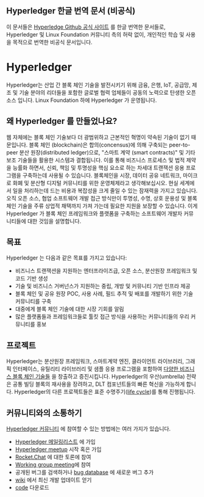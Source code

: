 ## Hyperledger 한글 번역 문서 (비공식)
이 문서들은 [Hyperledge Github 공식 사이트](https://github.com/hyperledger/hyperledger) 를 한글 번역한 문서들로, Hyperledger 및 Linux Foundation 커뮤니티 측의 허락 없이, 개인적인 학습 및 사용을 목적으로 번역한 비공식 문서입니다.


# Hyperledger
Hyperledger는 산업 간 블록 체인 기술을 발전시키기 위해 금융, 은행, IoT, 공급망, 제조 및 기술 분야의 리더들을 포함한 글로벌 협력 업체들이 공동의 노력으로 탄생한 오픈 소스 입니다. Linux Foundation 하에 Hyperledger 가 운영됩니다.

## 왜 Hyperledger 를 만들었나요?
웹 자체에는 블록 체인 기술보다 더 광범위하고 근본적인 혁명이 약속된 기술이 없기 때문입니다. 블록 체인 (blockchain)은 합의(concensus)에 의해 구축되는 peer-to-peer 분산 원장(distributed ledger)으로, "스마트 계약 (smart contracts)" 및 기타 보조 기술들을 활용한 시스템과 결합됩니다. 이를 통해 비즈니스 프로세스 및 법적 제약을 능률화 하면서, 신뢰, 책임 및 투명성을 핵심 요소로 하는 차세대 트랜잭션 응용 프로그램을 구축하는데 사용될 수 있습니다. 블록체인을 시장, 데이터 공유 네트워크, 마이크로 화폐 및 분산형 디지털 커뮤니티를 위한 운영체제라고 생각해보십시오. 현실 세계에서 일을 처리하는데 드는 비용과 복잡성을 크게 줄일 수 있는 잠재력을 가지고 있습니다. 오직 오픈 소스, 협업 소프트웨어 개발 접근 방식만이 투명성, 수명, 상호 운용성 및 블록 체인 기술을 주류 상업적 채택까지 가져 가는데 필요한 지원을 보장할 수 있습니다. 이게 Hyperledger 가 블록 체인 프레임워크와 플랫폼을 구축하는 소프트웨어 개발자 커뮤니티들에 대한 것임을 설명합니다.

## 목표
Hyperledger 는 다음과 같은 목표를 가지고 있습니다:
* 비즈니스 트랜잭션을 지원하는 엔터프라이즈급, 오픈 소스, 분산원장 프레임워크 및 코드 기반 생성
* 기술 및 비즈니스 거버넌스가 지원하는 중립, 개방 및 커뮤니티 기반 인프라 제공 
* 블록 체인 및 공유 원장 POC, 사용 사례, 필드 추적 및 배포를 개발하기 위한 기술 커뮤니티를 구축 
* 대중에게 블록 체인 기술에 대한 시장 기회를 알림
* 많은 플랫폼들과 프레임워크들로 툴킷 접근 방식을 사용하는 커뮤니티들의 우리 커뮤니티를 홍보

## 프로젝트
Hyperledger는 분산원장 프레임워크, 스마트계약 엔진, 클라이언트 라이브러리, 그래픽 인터페이스, 유틸리티 라이브러리 및 샘플 응용 프로그램을 포함하여 [다양한 비즈니스 블록 체인 기술들](http://hyperledger.org/projects) 을 창출하고 증진시킵니다. Hyperledger의 우산(umbrella) 전략은 공통 빌딩 블록의 재사용을 장려하고, DLT 컴포넌트들의 빠른 혁신을 가능하게 합니다. Hyperledger의 다른 프로젝트들은 표준 수명주기([life cycle](https://wiki.hyperledger.org/community/project-lifecycle))를 통해 진행됩니다.

## 커뮤니티와의 소통하기
[Hyperledger 커뮤니티](http://hyperledger.org/community) 에 참여할 수 있는 방법에는 여러 가지가 있습니다. 

* [Hyperledger 메일링리스트](http://lists.hyperledger.org/) 에 가입
* [Hyperledger meetup](http://www.meetup.com/pro/hyperledger/) 시작 혹은 가입 
* [Rocket.Chat](https://chat.hyperledger.org/) 에 대한 토론에 참여 
* [Working group meeting](https://wiki.hyperledger.org/community/calendar-public-meetings)에 참여
* 공개된 버그를 검색하거나 [bug database](https://jira.hyperledger.org/) 에 새로운 버그 추가
* [wiki](https://wiki.hyperledger.org/) 에서 최신 개발 업데이트 얻기 
* [code](https://github.com/hyperledger) 다운로드

